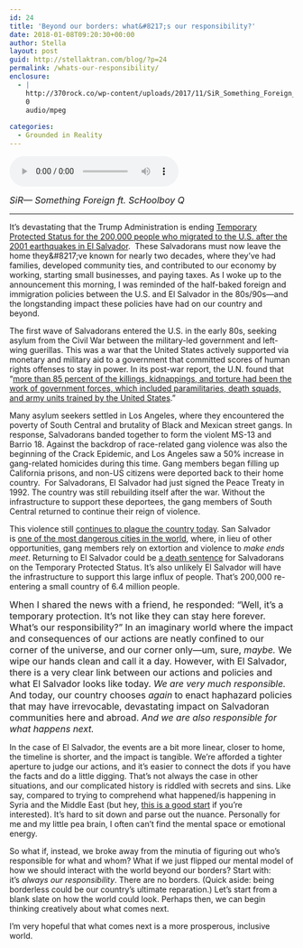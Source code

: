 ```yaml
---
id: 24
title: 'Beyond our borders: what&#8217;s our responsibility?'
date: 2018-01-08T09:20:30+00:00
author: Stella
layout: post
guid: http://stellaktran.com/blog/?p=24
permalink: /whats-our-responsibility/
enclosure:
  - |
    http://370rock.co/wp-content/uploads/2017/11/SiR_Something_Foreign_ft_ScHoolboy_Q_370rock.co.mp3
    0
    audio/mpeg
    
categories:
  - Grounded in Reality
---
```

<p id="audioplayer_9433">
  <audio controls><source src="http://370rock.co/wp-content/uploads/2017/11/SiR_Something_Foreign_ft_ScHoolboy_Q_370rock.co.mp3" type="audio/mpeg"></audio>
</p>



_<span style="font-size: 1rem;">SiR— Something Foreign ft. ScHoolboy Q<br /> </span>_

* * *

It&#8217;s devastating that the Trump Administration is ending [Temporary Protected Status for the 200,000 people who migrated to the U.S. after the 2001 earthquakes in El Salvador](https://www.nytimes.com/2018/01/08/us/salvadorans-tps-end.html?).  These Salvadorans must now leave the home they&#8217;ve known for nearly two decades, where they&#8217;ve had families, developed community ties, and contributed to our economy by working, starting small businesses, and paying taxes. As I woke up to the announcement this morning, I was reminded of the half-baked foreign and immigration policies between the U.S. and El Salvador in the 80s/90s—and the longstanding impact these policies have had on our country and beyond.

The first wave of Salvadorans entered the U.S. in the early 80s, seeking asylum from the Civil War between the military-led government and left-wing guerillas. This was a war that the United States actively supported via monetary and military aid to a government that committed scores of human rights offenses to stay in power. In its post-war report, the U.N. found that &#8220;[more than 85 percent of the killings, kidnappings, and torture had been the work of government forces, which included paramilitaries, death squads, and army units trained by the United States](https://www.thenation.com/article/time-for-a-us-apology-to-el-salvador/).&#8221;

Many asylum seekers settled in Los Angeles, where they encountered the poverty of South Central and brutality of Black and Mexican street gangs. In response, Salvadorans banded together to form the violent MS-13 and Barrio 18. Against the backdrop of race-related gang violence was also the beginning of the Crack Epidemic, and Los Angeles saw a 50% increase in gang-related homicides during this time. Gang members began filling up California prisons, and non-US citizens were deported back to their home country.  For Salvadorans, El Salvador had just signed the Peace Treaty in 1992. The country was still rebuilding itself after the war. Without the infrastructure to support these deportees, the gang members of South Central returned to continue their reign of violence.

This violence still [continues to plague the country today](https://www.newyorker.com/magazine/2017/01/23/the-deportees-taking-our-calls). San Salvador is [one of the most dangerous cities in the world](https://www.nytimes.com/2016/11/21/world/americas/el-salvador-drugs-gang-ms-13.html?), where, in lieu of other opportunities, gang members rely on extortion and violence to _make ends meet_. Returning to El Salvador could be [a death sentence](https://www.newyorker.com/magazine/2018/01/15/when-deportation-is-a-death-sentence) for Salvadorans on the Temporary Protected Status. It&#8217;s also unlikely El Salvador will have the infrastructure to support this large influx of people. That&#8217;s 200,000 re-entering a small country of 6.4 million people.

<span style="font-size: 1rem;">When I shared the news with a friend, he responded: &#8220;Well, it&#8217;s a temporary protection. It&#8217;s not like they can stay here forever. What&#8217;s our responsibility?&#8221; In an imaginary world where the impact and consequences of our actions are neatly confined to our corner of the universe, and our corner only—um, sure, <em>maybe.</em> We wipe our hands clean and call it a day. However, with El Salvador, there is a very clear link between our actions and policies and what El Salvador looks like today. <em>We are very much responsible.</em> And today, our country chooses </span><em style="font-size: 1rem;">again</em> <span style="font-size: 1rem;">to enact haphazard policies that may have irrevocable, devastating impact on Salvadoran communities here and abroad. <em>And we are also responsible for what happens next.</em></span>

In the case of El Salvador, the events are a bit more linear, closer to home, the timeline is shorter, and the impact is tangible. We&#8217;re afforded a tighter aperture to judge our actions, and it&#8217;s easier to connect the dots if you have the facts and do a little digging. That&#8217;s not always the case in other situations, and our complicated history is riddled with secrets and sins. Like say, compared to trying to comprehend what happened/is happening in Syria and the Middle East (but hey, [this is a good start](https://www.amazon.com/Fractured-Lands-Arab-World-Apart/dp/0525434437) if you&#8217;re interested). It&#8217;s hard to sit down and parse out the nuance. Personally for me and my little pea brain, I often can&#8217;t find the mental space or emotional energy.

So what if, instead, we broke away from the minutia of figuring out who&#8217;s responsible for what and whom? What if we just flipped our mental model of how we should interact with the world beyond our borders? Start with: it&#8217;s _always our responsibility_. There are no borders. (Quick aside: being borderless could be our country&#8217;s ultimate reparation.) Let&#8217;s start from a blank slate on how the world could look. Perhaps then, we can begin thinking creatively about what comes next.

I&#8217;m very hopeful that what comes next is a more prosperous, inclusive world.